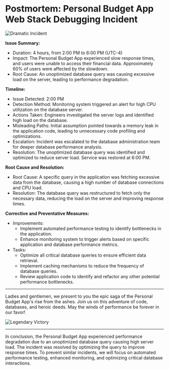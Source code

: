 # Postmortem: Personal Budget App Web Stack Debugging Incident

![Dramatic Incident](https://live.staticflickr.com/5474/14063148918_de4744ac3c_z.jpg)

**Issue Summary:**
- Duration: 4 hours, from 2:00 PM to 6:00 PM (UTC-4)
- Impact: The Personal Budget App experienced slow response times, and users were unable to access their financial data. Approximately 60% of users were affected by the slowdown.
- Root Cause: An unoptimized database query was causing excessive load on the server, leading to performance degradation.

**Timeline:**
- Issue Detected: 2:00 PM
- Detection Method: Monitoring system triggered an alert for high CPU utilization on the database server.
- Actions Taken: Engineers investigated the server logs and identified high load on the database.
- Misleading Paths: Initial assumption pointed towards a memory leak in the application code, leading to unnecessary code profiling and optimizations.
- Escalation: Incident was escalated to the database administration team for deeper database performance analysis.
- Resolution: The unoptimized database query was identified and optimized to reduce server load. Service was restored at 6:00 PM.

**Root Cause and Resolution:**
- Root Cause: A specific query in the application was fetching excessive data from the database, causing a high number of database connections and CPU load.
- Resolution: The database query was restructured to fetch only the necessary data, reducing the load on the server and improving response times.

**Corrective and Preventative Measures:**
- Improvements:
  - Implement automated performance testing to identify bottlenecks in the application.
  - Enhance monitoring system to trigger alerts based on specific application and database performance metrics.
- Tasks:
  - Optimize all critical database queries to ensure efficient data retrieval.
  - Implement caching mechanisms to reduce the frequency of database queries.
  - Review application code to identify and refactor any other potential performance bottlenecks.

---
Ladies and gentlemen, we present to you the epic saga of the Personal Budget App's rise from the ashes. Join us on this adventure of code, databases, and heroic deeds. May the winds of performance be forever in our favor!

![Legendary Victory](https://t4.ftcdn.net/jpg/03/26/36/99/360_F_326369958_ZW8c6FuxP3d0GpW8mmhcYWTVuNkTfjU4.jpg)

---

In conclusion, the Personal Budget App experienced performance degradation due to an unoptimized database query causing high server load. The incident was resolved by optimizing the query to improve response times. To prevent similar incidents, we will focus on automated performance testing, enhanced monitoring, and optimizing critical database interactions.
